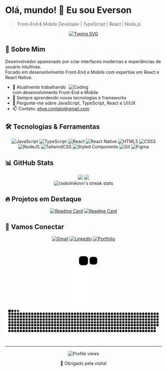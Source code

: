# Olá, mundo! 👋 Eu sou Everson

> Front-End & Mobile Developer | TypeScript | React | Node.js

<div align="center">
  
  [![Typing SVG](https://readme-typing-svg.herokuapp.com?font=Fira+Code&pause=1000&color=FF6E96&center=true&vCenter=true&width=435&lines=Desenvolvedor+Front-End;Desenvolvedor+Mobile;Entusiasta+de+UI%2FUX;Always+learning+new+things)](https://git.io/typing-svg)

</div>

## 💫 Sobre Mim

Desenvolvedor apaixonado por criar interfaces modernas e experiências de usuário intuitivas.   
Focado em desenvolvimento Front-End e Mobile com expertise em React e React Native.

<img align="right" alt="Coding" width="300" src="https://media.giphy.com/media/qgQUggAC3Pfv687qPC/giphy.gif">

- 🔭 Atualmente trabalhando com desenvolvimento Front-End e Mobile
- 🌱 Sempre aprendendo novas tecnologias e frameworks
- 💬 Pergunte-me sobre JavaScript, TypeScript, React e UI/UX
- 📫 Contato: ehve.contato@gmail.com

## 🛠️ Tecnologias & Ferramentas

<div align="center">
  
  ![JavaScript](https://img.shields.io/badge/javascript-%23323330.svg?style=for-the-badge&logo=javascript&logoColor=%23F7DF1E)
  ![TypeScript](https://img.shields.io/badge/typescript-%23007ACC.svg?style=for-the-badge&logo=typescript&logoColor=white)
  ![React](https://img.shields.io/badge/react-%2320232a.svg?style=for-the-badge&logo=react&logoColor=%2361DAFB)
  ![React Native](https://img.shields.io/badge/react_native-%2320232a.svg?style=for-the-badge&logo=react&logoColor=%2361DAFB)
  ![HTML5](https://img.shields.io/badge/html5-%23E34F26.svg?style=for-the-badge&logo=html5&logoColor=white)
  ![CSS3](https://img.shields.io/badge/css3-%231572B6.svg?style=for-the-badge&logo=css3&logoColor=white)
  ![NodeJS](https://img.shields.io/badge/node.js-6DA55F?style=for-the-badge&logo=node.js&logoColor=white)
  ![TailwindCSS](https://img.shields.io/badge/tailwindcss-%2338B2AC.svg?style=for-the-badge&logo=tailwind-css&logoColor=white)
  ![Styled Components](https://img.shields.io/badge/styled--components-DB7093?style=for-the-badge&logo=styled-components&logoColor=white)
  ![Git](https://img.shields.io/badge/git-%23F05033.svg?style=for-the-badge&logo=git&logoColor=white)
  ![Figma](https://img.shields.io/badge/figma-%23F24E1E.svg?style=for-the-badge&logo=figma&logoColor=white)
  
</div>

## 📊 GitHub Stats

<div align="center">
  <img height="180em" src="https://github-readme-stats.vercel.app/api?username=raskolnikovv&show_icons=true&theme=radical&include_all_commits=true&count_private=true&hide_border=true"/>
  <img height="180em" src="https://github-readme-stats.vercel.app/api/top-langs/?username=raskolnikovv&layout=compact&langs_count=7&theme=radical&hide_border=true"/>
</div>

<div align="center">
  <img src="https://github-readme-streak-stats.herokuapp.com/?user=raskolnikovv&theme=radical&hide_border=true" alt="raskolnikovv's streak stats"/>
</div>

## 🔥 Projetos em Destaque

<div align="center">
  
  [![Readme Card](https://github-readme-stats.vercel.app/api/pin/?username=raskolnikovv&repo=NOME-DO-REPOSITORIO&theme=radical&hide_border=true)](https://github.com/raskolnikovv/NOME-DO-REPOSITORIO)
  [![Readme Card](https://github-readme-stats.vercel.app/api/pin/?username=raskolnikovv&repo=NOME-DO-REPOSITORIO&theme=radical&hide_border=true)](https://github.com/raskolnikovv/NOME-DO-REPOSITORIO)

</div>

## 🤝 Vamos Conectar

<div align="center">
  
  [![Gmail](https://img.shields.io/badge/Gmail-D14836?style=for-the-badge&logo=gmail&logoColor=white)](mailto:ehve.contato@gmail.com)
  [![LinkedIn](https://img.shields.io/badge/LinkedIn-0077B5?style=for-the-badge&logo=linkedin&logoColor=white)](https://www.linkedin.com/in/everson-f-machado)
  [![Portfolio](https://img.shields.io/badge/Portfolio-FF6E96?style=for-the-badge&logo=About.me&logoColor=white)](https://eversonportfolio.netlify.app/)
  
</div>

<div align="center">
  
  ![Snake animation](https://github.com/raskolnikovv/raskolnikovv/blob/output/github-contribution-grid-snake.svg)
<picture>
  <source media="(prefers-color-scheme: dark)" srcset="https://raw.githubusercontent.com/platane/platane/output/github-contribution-grid-snake-dark.svg">
  <source media="(prefers-color-scheme: light)" srcset="https://raw.githubusercontent.com/platane/platane/output/github-contribution-grid-snake.svg">
  <img alt="github contribution grid snake animation" src="https://raw.githubusercontent.com/platane/platane/output/github-contribution-grid-snake.svg">
</picture>
  
</div>

---

<div align="center">
  <img src="https://komarev.com/ghpvc/?username=raskolnikovv&style=flat-square&color=ff6e96" alt="Profile views"/>
  <p>💖 Obrigado pela visita!</p>
</div>
